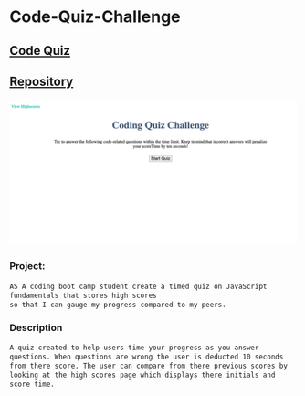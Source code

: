 # Code-Quiz-Challenge

## [Code Quiz](https://josiemald.github.io/coding-quiz/)

## [Repository](https://github.com/JosieMald/coding-quiz)

![Code Quiz Site!](assets/imgs/coding-quiz-SS.png)

### Project:
```
AS A coding boot camp student create a timed quiz on JavaScript fundamentals that stores high scores
so that I can gauge my progress compared to my peers.
```

### Description
```
A quiz created to help users time your progress as you answer questions. When questions are wrong the user is deducted 10 seconds from there score. The user can compare from there previous scores by looking at the high scores page which displays there initials and score time.
```

<!-- This project was created using DOM manipulation and local storage. -->